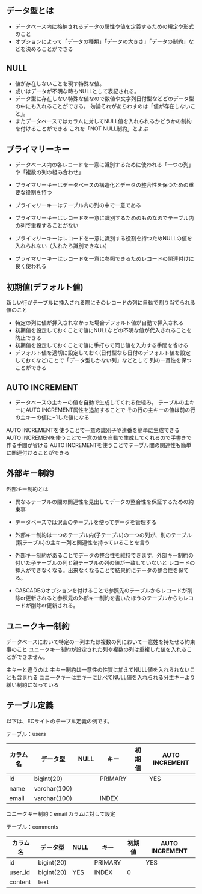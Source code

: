 ## データ型とは
- データベース内に格納されるデータの属性や値を定義するための規定や形式のこと
- オプションによって「データの種類」「データの大きさ」「データの制約」などを決めることができる

## NULL
- 値が存在しないことを現す特殊な値。
- 或いはデータが不明な時もNULLとして表記される。
- データ型に存在しない特殊な値なので数値や文字列日付型などどのデータ型の中にも入れることができる。
勿論それがあらわすのは「値が存在しないこと」。
- またデータベースではカラムに対してNULL値を入れられるかどうかの制約を付けることができる
これを「NOT NULL制約」とよぶ

## プライマリーキー
- データベース内の各レコードを一意に識別するために使われる「一つの列」や「複数の列の組み合わせ」
- プライマリーキーはデータベースの構造化とデータの整合性を保つための重要な役割を持つ

- プライマリーキーはテーブル内の列の中で一意である
- プライマリーキーはレコードを一意に識別するためのものなのでテーブル内の列で重複することがない
- プライマリーキーはレコードを一意に識別する役割を持つためNULLの値を入れられない（入れたら識別できない）
- プライマリーキーはレコードを一意に参照できるためレコードの関連付けに良く使われる

## 初期値(デフォルト値)
新しい行がテーブルに挿入される際にそのレコードの列に自動で割り当てられる値のこと

- 特定の列に値が挿入されなかった場合デフォルト値が自動で挿入される
- 初期値を設定しておくことで値にNULLなどの不明な値が代入されることを防止できる
- 初期値を設定しておくことで値に手打ちで同じ値を入力する手間を省ける
- デフォルト値を適切に設定しておく(日付型なら日付のデフォルト値を設定しておくなど)ことで「データ型しかない列」などとして
列の一貫性を保つことができる

## AUTO INCREMENT 
- データベースの主キーの値を自動で生成してくれる仕組み。
テーブルの主キーにAUTO INCREMENT属性を追加することで
その行の主キーの値は前の行の主キーの値に+1した値になる

AUTO INCREMENTを使うことで一意の識別子や連番を簡単に生成できる
AUTO INCREMENを使うことで一意の値を自動で生成してくれるので手書きで作る手間が省ける
AUTO INCREMENTを使うことでテーブル間の関連性も簡単に関連付けることができる

## 外部キー制約
外部キー制約とは
- 異なるテーブルの間の関連性を見出してデータの整合性を保証するための約束事
- データベースでは沢山のテーブルを使ってデータを管理する
- 外部キー制約は一つのテーブル内(子テーブル)の一つの列が、別のテーブル(親テーブル)の主キー列と関連性を持っていることを言う

- 外部キー制約があることでデータの整合性を維持できます。外部キー制約の付いた子テーブルの列と親テーブルの列の値が一致していないと
レコードの挿入ができなくなる。出来なくなることで結果的にデータの整合性を保てる。

- CASCADEのオプションを付けることで参照先のテーブルからレコードが削除or更新されると参照元の外部キー制約を書いたほうのテーブルからもレコードが削除or更新される。

## ユニークキー制約
データベースにおいて特定の一列または複数の列において一意姓を持たせる約束事のこと
ユニークキー制約が設定された列や複数の列は重複した値を入れることができません。

主キーと違うのは
主キー制約は一意性の性質に加えてNULL値を入れられないことも含まれる
ユニークキーは主キーに比べてNULL値を入れられる分主キーより緩い制約になっている

## テーブル定義
以下は、ECサイトのテーブル定義の例です。

テーブル：users

| カラム名 | データ型        | NULL | キー     | 初期値 | AUTO INCREMENT |
|---------|----------------|------|----------|--------|----------------|
| id      | bigint(20)     |      | PRIMARY  |        | YES            |
| name    | varchar(100)   |      |          |        |                |
| email   | varchar(100)   |      | INDEX    |        |                |

ユニークキー制約：email カラムに対して設定

テーブル：comments

| カラム名 | データ型        | NULL | キー     | 初期値 | AUTO INCREMENT |
|---------|----------------|------|----------|--------|----------------|
| id      | bigint(20)     |      | PRIMARY  |        | YES            |
| user_id | bigint(20)     | YES  | INDEX    | 0      |                |
| content | text           |      |          |        |                |

